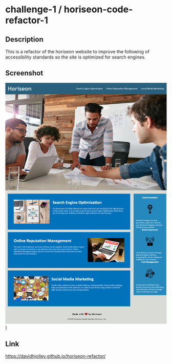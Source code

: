 # challenge-1 / horiseon-code-refactor-1

## Description

This is a refactor of the horiseon website to improve the following of accessibility standards so the site is optimized for search engines.

## Screenshot

![screenshot of webpage](assets/images/screenshot.png))

## Link

https://davidhjolley.github.io/horiseon-refactor/